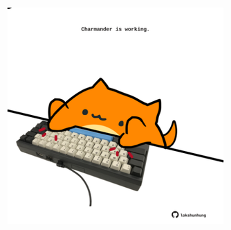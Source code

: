 <!-- built at 11/01/2022, 13:06:43 UTC -->
<p align="center">
  <img width="500" height="500" src="./ReadmeImage.svg">
</p>

